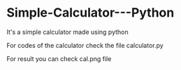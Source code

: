 # Simple-Calculator---Python
It's a simple calculator made using python

For codes of the calculator check the file calculator.py 

For result you can check cal.png file


